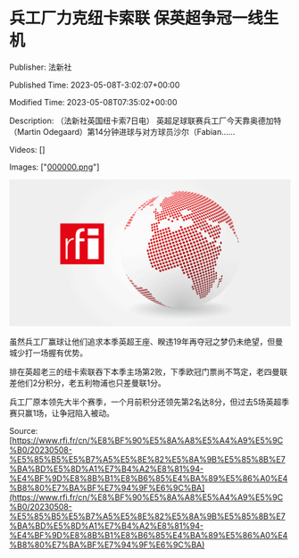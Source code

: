 # 兵工厂力克纽卡索联 保英超争冠一线生机

Publisher: 法新社

Published Time: 2023-05-08T-3:02:07+00:00

Modified Time: 2023-05-08T07:35:02+00:00

Description: （法新社英国纽卡索7日电） 英超足球联赛兵工厂今天靠奥德加特（Martin Odegaard）第14分钟进球与对方球员沙尔（Fabian……

Videos: []

Images: ["[000000.png](000000.png)"]

<!--METADATA-->

![](../Images/rficn/2023-05-08T-3-02-07-00-00/000000.png)

虽然兵工厂赢球让他们追求本季英超王座、睽违19年再夺冠之梦仍未绝望，但曼城少打一场握有优势。

排在英超老三的纽卡索联吞下本季主场第2败，下季欧冠门票尚不笃定，老四曼联差他们2分积分，老五利物浦也只差曼联1分。

兵工厂原本领先大半个赛季，一个月前积分还领先第2名达8分，但过去5场英超季赛只赢1场，让争冠陷入被动。

Source: [https://www.rfi.fr/cn/%E8%BF%90%E5%8A%A8%E5%A4%A9%E5%9C%B0/20230508-%E5%85%B5%E5%B7%A5%E5%8E%82%E5%8A%9B%E5%85%8B%E7%BA%BD%E5%8D%A1%E7%B4%A2%E8%81%94-%E4%BF%9D%E8%8B%B1%E8%B6%85%E4%BA%89%E5%86%A0%E4%B8%80%E7%BA%BF%E7%94%9F%E6%9C%BA](https://www.rfi.fr/cn/%E8%BF%90%E5%8A%A8%E5%A4%A9%E5%9C%B0/20230508-%E5%85%B5%E5%B7%A5%E5%8E%82%E5%8A%9B%E5%85%8B%E7%BA%BD%E5%8D%A1%E7%B4%A2%E8%81%94-%E4%BF%9D%E8%8B%B1%E8%B6%85%E4%BA%89%E5%86%A0%E4%B8%80%E7%BA%BF%E7%94%9F%E6%9C%BA)